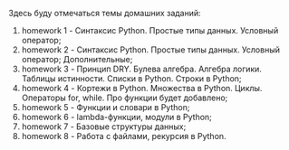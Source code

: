 Здесь буду отмечаться темы домашних заданий:
1. homework 1 - Синтаксис Python. Простые типы данных. Условный оператор;
2. homework 2 - Синтаксис Python. Простые типы данных. Условный оператор; Дополнительные;
3. homework 3 - Принцип DRY. Булева алгебра. Алгебра логики. Таблицы истинности. Списки в Python. Строки в Python;
4. homework 4 - Кортежи в Python. Множества в Python. Циклы. Операторы for, while. Про функции будет добавлено;
5. homework 5 - Функции и словари в Python;
6. homework 6 - lambda-функции, модули  в Python;
7. homework 7 - Базовые структуры данных;
8. homework 8 - Работа с файлами, рекурсия в  Python.